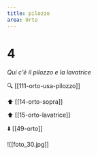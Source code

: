 ```yaml
---
title: pilozzo
area: Orto
---
```

# 4
_Qui c'è il pilozzo e la lavatrice_

🔍 [[111-orto-usa-pilozzo]]

⬆︎ [[14-orto-sopra]]

⬆︎ [[15-orto-lavatrice]]

⬇️ [[49-orto]]

![[foto_30.jpg]]